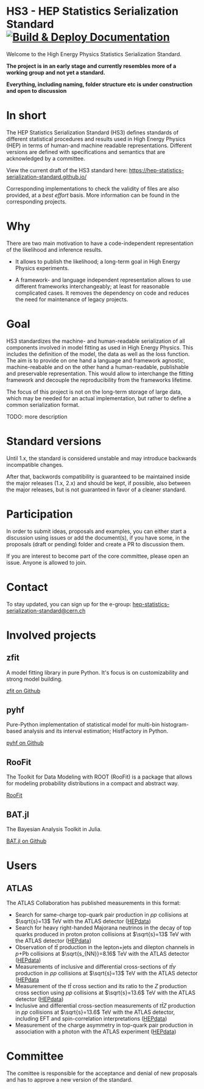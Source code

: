 # HS3 - HEP Statistics Serialization Standard [![Build & Deploy Documentation](https://github.com/hep-statistics-serialization-standard/hep-statistics-serialization-standard/actions/workflows/gh-pages.yml/badge.svg)](https://github.com/hep-statistics-serialization-standard/hep-statistics-serialization-standard/actions/workflows/gh-pages.yml)

Welcome to the High Energy Physics Statistics Serialization Standard.

**The project is in an early stage and currently resembles more of a
working group and not yet a standard.**

**Everything, including naming, folder structure etc is under
construction and open to discussion**


# In short

The HEP Statistics Serialization Standard (HS3) defines standards of
different statistical procedures and results used in High Energy Physics
(HEP) in terms of human-and machine readable representations. Different
versions are defined with specifications and semantics that are
acknowledged by a committee. 

View the current draft of the HS3 standard here: https://hep-statistics-serialization-standard.github.io/

Corresponding implementations to check the
validity of files are also provided, at a *best effort* basis.
More information can be found in the corresponding projects.

# Why

There are two main motivation to have a code-independent representation
of the likelihood and inference results.

-   It allows to publish the likelihood; a long-term goal in High Energy
    Physics experiments.

- A framework- and language independent representation allows to use
different frameworks interchangeably; at least for reasonable
complicated cases. It removes the dependency on code and reduces the
need for maintenance of legacy projects.

# Goal

HS3 standardizes the machine- and human-readable serialization of all
components involved in model fitting as used in High Energy Physics.
This includes the definition of the model, the data as well as the loss
function. The aim is to provide on one hand a language and framework
agnostic, machine-reabable and on the other hand a human-readable,
publishable and preservable representation. This would allow to
interchange the fitting framework and decouple the reproducibility from
the frameworks lifetime.

The focus of this project is not on the long-term storage of large data,
which may be needed for an actual implementation, but rather to define a
common serialization format.

TODO: more description

# Standard versions

Until 1.x, the standard is considered unstable and may introduce
backwards incompatible changes.

After that, backwords compatibility is guaranteed to be maintained
inside the major releases (1.x, 2.x) and should be kept, if possible,
also between the major releases, but is not guaranteed in favor of a
cleaner standard.

# Participation

In order to submit ideas, proposals and examples, you can either start a
discussion using issues or add the document(s), if you have some, in the
proposals (draft or pending) folder and create a PR to discussion them.

If you are interest to become part of the core committee, please open an
issue. Anyone is allowed to join.

# Contact

To stay updated, you can sign up for the e-group:
<hep-statistics-serialization-standard@cern.ch>

# Involved projects

## zfit

A model fitting library in pure Python. It\'s focus is on
customizability and strong model building.

[zfit on Github](https://github.com/zfit/zfit)

## pyhf

Pure-Python implementation of statistical model for multi-bin
histogram-based analysis and its interval estimation; HistFactory in
Python.

[pyhf on Github](https://github.com/scikit-hep/pyhf)

## RooFit

The Toolkit for Data Modeling with ROOT (RooFit) is a package that
allows for modeling probability distributions in a compact and abstract
way.

[RooFit](https://root.cern.ch/roofit)

## BAT.jl

The Bayesian Analysis Toolkit in Julia.

[BAT.jl on Github](https://github.com/bat/BAT.jl)

# Users

## ATLAS

The ATLAS Collaboration has published measurements in this format:
 - Search for same-charge top-quark pair production in $pp$ collisions at $\sqrt{s}=13$ TeV with the ATLAS detector ([HEPdata](https://www.hepdata.net/record/ins2832100))
 - Search for heavy right-handed Majorana neutrinos in the decay of top quarks produced in proton proton collisions at $\sqrt{s}=13$ TeV with the ATLAS detector ([HEPdata](https://www.hepdata.net/record/ins2816994))
 - Observation of $t\bar{t}$ production in the lepton+jets and dilepton channels in $p$+Pb collisions at $\sqrt{s_{NN}}=8.16$ TeV with the ATLAS detector ([HEPdata](https://www.hepdata.net/record/ins2784411))
 - Measurements of inclusive and differential cross-sections of $t\bar{t}\gamma$  production in  $pp$ collisions at $\sqrt{s}=13$ TeV with the ATLAS detector
([HEPdata](https://www.hepdata.net/record/ins2768921)
 - Measurement of the $t\bar{t}$ cross section and its ratio to the $Z$ production cross section using $pp$  collisions at $\sqrt{s}=13.6$ TeV with the ATLAS detector ([HEPdata](https://www.hepdata.net/record/ins2689657))
 - Inclusive and differential cross-section measurements of $t\bar{t}Z$ production in $pp$ collisions at $\sqrt{s}=13.6$ TeV with the ATLAS detector, including EFT and spin-correlation interpretations ([HEPdata](https://www.hepdata.net/record/ins2744513))
 - Measurement of the charge asymmetry in top-quark pair production in association with a photon with the ATLAS experiment ([HEPdata](https://www.hepdata.net/record/ins2616326))

# Committee

The comittee is responsible for the acceptance and denial of new
proposals and has to approve a new version of the standard.
